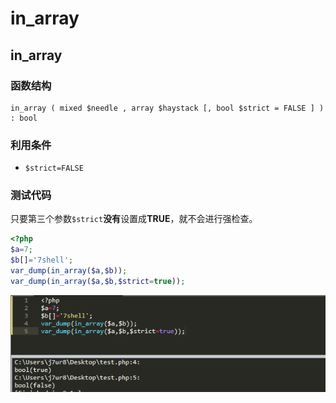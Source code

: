 # in_array

## in_array

### 函数结构

```
in_array ( mixed $needle , array $haystack [, bool $strict = FALSE ] ) : bool
```

### 利用条件

- `$strict=FALSE`

### 测试代码

只要第三个参数`$strict`**没有**设置成**TRUE**，就不会进行强检查。

```php
<?php
$a=7;
$b[]='7shell';
var_dump(in_array($a,$b));
var_dump(in_array($a,$b,$strict=true));
```

![](../images/19-7-23_PHP_in-array_1.png)

